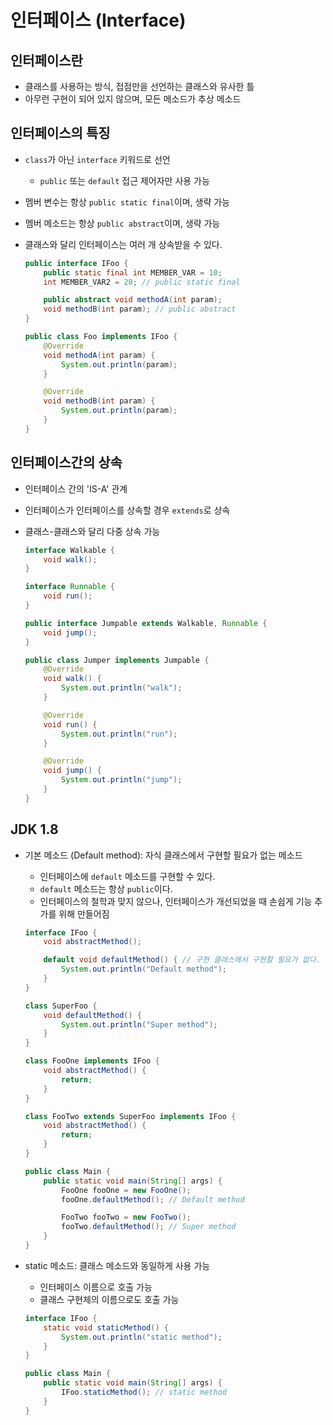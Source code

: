 # 인터페이스 (Interface)

## 인터페이스란

- 클래스를 사용하는 방식, 접점만을 선언하는 클래스와 유사한 틀
- 아무런 구현이 되어 있지 않으며, 모든 메소드가 추상 메소드

## 인터페이스의 특징

- `class`가 아닌 `interface` 키워드로 선언
  - `public` 또는 `default` 접근 제어자만 사용 가능
- 멤버 변수는 항상 `public static final`이며, 생략 가능
- 멤버 메소드는 항상 `public abstract`이며, 생략 가능
- 클래스와 달리 인터페이스는 여러 개 상속받을 수 있다.

  ```java
  public interface IFoo {
      public static final int MEMBER_VAR = 10;
      int MEMBER_VAR2 = 20; // public static final

      public abstract void methodA(int param);
      void methodB(int param); // public abstract
  }

  public class Foo implements IFoo {
      @Override
      void methodA(int param) {
          System.out.println(param);
      }

      @Override
      void methodB(int param) {
          System.out.println(param);
      }
  }
  ```

## 인터페이스간의 상속

- 인터페이스 간의 'IS-A' 관계
- 인터페이스가 인터페이스를 상속할 경우 `extends`로 상속
- 클래스-클래스와 달리 다중 상속 가능

  ```java
  interface Walkable {
      void walk();
  }

  interface Runnable {
      void run();
  }

  public interface Jumpable extends Walkable, Runnable {
      void jump();
  }

  public class Jumper implements Jumpable {
      @Override
      void walk() {
          System.out.println("walk");
      }

      @Override
      void run() {
          System.out.println("run");
      }

      @Override
      void jump() {
          System.out.println("jump");
      }
  }
  ```

## JDK 1.8

- 기본 메소드 (Default method): 자식 클래스에서 구현할 필요가 없는 메소드
  - 인터페이스에 `default` 메소드를 구현할 수 있다.
  - `default` 메소드는 항상 `public`이다.
  - 인터페이스의 철학과 맞지 않으나, 인터페이스가 개선되었을 때 손쉽게 기능 추가를 위해 만들어짐

  ```java
  interface IFoo {
      void abstractMethod();

      default void defaultMethod() { // 구현 클래스에서 구현할 필요가 없다.
          System.out.println("Default method");
      }
  }

  class SuperFoo {
      void defaultMethod() {
          System.out.println("Super method");
      }
  }

  class FooOne implements IFoo {
      void abstractMethod() {
          return;
      }
  }

  class FooTwo extends SuperFoo implements IFoo {
      void abstractMethod() {
          return;
      }
  }

  public class Main {
      public static void main(String[] args) {
          FooOne fooOne = new FooOne();
          fooOne.defaultMethod(); // Default method

          FooTwo fooTwo = new FooTwo();
          fooTwo.defaultMethod(); // Super method
      }
  }
  ```

- static 메소드: 클래스 메소드와 동일하게 사용 가능
  - 인터페이스 이름으로 호출 가능
  - 클래스 구현체의 이름으로도 호출 가능

  ```java
  interface IFoo {
      static void staticMethod() {
          System.out.println("static method");
      }
  }

  public class Main {
      public static void main(String[] args) {
          IFoo.staticMethod(); // static method
      }
  }
  ```
